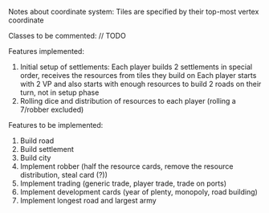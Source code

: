 Notes about coordinate system: Tiles are specified by their top-most vertex coordinate

Classes to be commented: // TODO

Features implemented:
1. Initial setup of settlements:
Each player builds 2 settlements in special order, receives the resources from tiles they build on
Each player starts with 2 VP and also starts with enough resources to build 2 roads on their turn, not in setup phase
2. Rolling dice and distribution of resources to each player (rolling a 7/robber excluded)

Features to be implemented:
1. Build road
2. Build settlement
3. Build city
4. Implement robber (half the resource cards, remove the resource distribution, steal card (?))
5. Implement trading (generic trade, player trade, trade on ports)
6. Implement development cards (year of plenty, monopoly, road building)
7. Implement longest road and largest army
